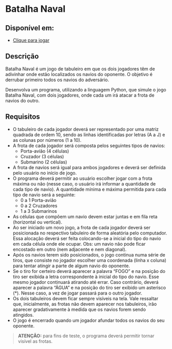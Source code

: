 # Batalha Naval

## Disponível em:

- [Clique para jogar](https://replit.com/@elizabethvelozo/batalha-naval?v=1)

## Descrição

Batalha Naval é um jogo de tabuleiro em que os dois jogadores têm de adivinhar onde estão localizados os navios do oponente. O objetivo é derrubar primeiro todos os navios do adversário.

Desenvolva um programa, utilizando a linguagem Python, que simule o jogo Batalha Naval, com dois jogadores, onde cada um irá atacar a frota de navios do outro.

## Requisitos

- O tabuleiro de cada jogador deverá ser representado por uma matriz quadrada de ordem 10, sendo as linhas identificadas por letras (A a J) e as colunas por números (1 a 10).
- A frota de cada jogador será composta pelos seguintes tipos de navios:
    - Porta-avião (4 células)
    - Cruzador (3 células)
    - Submarino (2 células)
- A frota de navios será igual para ambos jogadores e deverá ser definida pelo usuário no início de jogo.
- O programa deverá permitir ao usuário escolher jogar com a frota máxima ou não (nesse caso, o usuário irá informar a quantidade de cada tipo de navio). A quantidade mínima e máxima permitida para cada tipo de navio será a seguinte:
    - 0 a 1 Porta-avião
    - 0 a 2 Cruzadores
    - 1 a 3 Submarinos
- As células que compõem um navio devem estar juntas e em fila reta (horizontal ou
vertical).
- Ao ser iniciado um novo jogo, a frota de cada jogador deverá ser posicionada no respectivo tabuleiro de forma aleatória pelo computador. Essa alocação deverá ser feita colocando-se a inicial do tipo do navio em cada célula onde ele ocupar. Obs: um navio não pode ficar encostado em outro (nem adjacente e nem diagonal).
- Após os navios terem sido posicionados, o jogo continua numa série de tiros, que consiste no jogador escolher uma coordenada (linha x coluna) para tentar atingir a parte de algum navio do oponente.
- Se o tiro for certeiro deverá aparecer a palavra “FOGO” e na posição do tiro ser exibida a letra correspondente à inicial do tipo do navio. Esse mesmo jogador continuará atirando até errar. Caso contrário, deverá aparecer a palavra “ÁGUA” e na posição do tiro ser exibido um asterisco (*). Nesse caso, a vez de jogar passará para o outro jogador.
- Os dois tabuleiros devem ficar sempre visíveis na tela. Vale ressaltar que, inicialmente, as frotas não devem aparecer nos tabuleiros, irão aparecer gradativamente à medida que os navios forem sendo atingidos.
- O jogo é encerrado quando um jogador afundar todos os navios do seu oponente.
> **ATENÇÃO:** para fins de teste, o programa deverá permitir tornar visível as frotas.